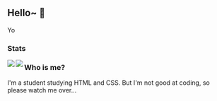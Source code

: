 ## Hello~ 👋

Yo

### Stats

<a>
  <img align="left" src="https://github-readme-stats.vercel.app/api?username=Lino-Ren" />
</a>
<a>
  <img align="left" src="https://github-readme-stats.vercel.app/api/top-langs/?username=Lino-Ren" />
</a>



### Who is me? 
I'm a student studying HTML and CSS.
But I'm not good at coding, so please watch me over... 
